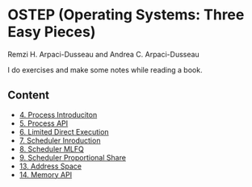 # OSTEP (Operating Systems: Three Easy Pieces)
Remzi H. Arpaci-Dusseau and Andrea C. Arpaci-Dusseau

I do exercises and make some notes while reading a book.

## Content 
- [4. Process Introduciton](https://github.com/ilshat25/OSTEP/tree/main/cpu-intro/exercises/README.md)
- [5. Process API](https://github.com/ilshat25/OSTEP/tree/main/cpu-api/exercises/README.md)
- [6. Limited Direct Execution](https://github.com/ilshat25/OSTEP/tree/main/6.cpu-direct-execution/exercises/README.md)
- [7. Scheduler Inroduction](https://github.com/ilshat25/OSTEP/tree/main/7.sched-intro/exercises/README.md)
- [8. Scheduler MLFQ](https://github.com/ilshat25/OSTEP/tree/main/8.sched-mlfq/exercises/README.md)
- [9. Scheduler Proportional Share](https://github.com/ilshat25/OSTEP/tree/main/9.sched-lottery/exercises/README.md)
- [13. Address Space](https://github.com/ilshat25/OSTEP/tree/main/13.mem-intro/exercises/README.md)
- [14. Memory API](https://github.com/ilshat25/OSTEP/tree/main/14.mem-api/exercises/README.md)
